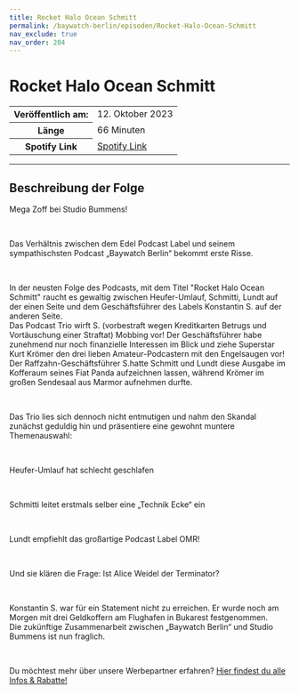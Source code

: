 ```yaml
---
title: Rocket Halo Ocean Schmitt
permalink: /baywatch-berlin/episoden/Rocket-Halo-Ocean-Schmitt
nav_exclude: true
nav_order: 204
---
```


# Rocket Halo Ocean Schmitt
<table class="resp-table dcf-table dcf-table-responsive dcf-table-bordered dcf-table-striped dcf-w-100%">
                    <tbody>
                        <tr>
                            <th scope="row">Veröffentlich am:</th>
                            <td data-label="Veröffentlich am:">12. Oktober 2023</td>
                        </tr>
                        <tr>
                            <th scope="row">Länge </th>
                            <td data-label="Länge ">66 Minuten</td>
                        </tr><tr>
                                <th scope="row">Spotify Link</th>
                                <td data-label="Spotify Link"><a href="https://open.spotify.com/episode/0KK5W5vEThKu8YUarXrbsq">Spotify Link</a></td>
                            </tr></tbody>
                </table>

***

## Beschreibung der Folge

<div>
<p>Mega Zoff bei Studio Bummens!</p><br/><p>Das Verhältnis zwischen dem Edel Podcast Label und seinem sympathischsten Podcast „Baywatch Berlin“ bekommt erste Risse. </p><br/><p>In der neusten Folge des Podcasts, mit dem Titel &#34;Rocket Halo Ocean Schmitt&#34; raucht es gewaltig zwischen Heufer-Umlauf, Schmitti, Lundt auf der einen Seite und dem Geschäftsführer des Labels Konstantin S. auf der anderen Seite.<br/>Das Podcast Trio wirft S. (vorbestraft wegen Kreditkarten Betrugs und Vortäuschung einer Straftat) Mobbing vor! Der Geschäftsführer habe zunehmend nur noch finanzielle Interessen im Blick und ziehe Superstar Kurt Krömer den drei lieben Amateur-Podcastern mit den Engelsaugen vor! Der Raffzahn-Geschäftsführer S.hatte Schmitt und Lundt diese Ausgabe im Kofferaum seines Fiat Panda aufzeichnen lassen, während Krömer im großen Sendesaal aus Marmor aufnehmen durfte.</p><br/><p>Das Trio lies sich dennoch nicht entmutigen und nahm den Skandal zunächst geduldig hin und präsentiere eine gewohnt muntere Themenauswahl:</p><br/><p>Heufer-Umlauf hat schlecht geschlafen</p><br/><p>Schmitti leitet erstmals selber eine „Technik Ecke“ ein</p><br/><p>Lundt empfiehlt das großartige Podcast Label OMR!</p><br/><p>Und sie klären die Frage: Ist Alice Weidel der Terminator?</p><br/><p>Konstantin S. war für ein Statement nicht zu erreichen. Er wurde noch am Morgen mit drei Geldkoffern am Flughafen in Bukarest festgenommen.<br/>Die zukünftige Zusammenarbeit zwischen „Baywatch Berlin“ und Studio Bummens ist nun fraglich.</p><br/><p>Du möchtest mehr über unsere Werbepartner erfahren? <a href="https://linktr.ee/BaywatchBerlin" rel="nofollow">Hier findest du alle Infos &amp; Rabatte!</a></p>  
</div>

